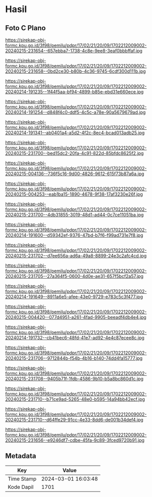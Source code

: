 # Hasil

## Foto C Plano

https://sirekap-obj-formc.kpu.go.id/3f98/pemilu/pdpr/17/02/21/20/09/1702212009002-20240215-231654--657ebba7-1738-4c8e-9ee8-3eaf0bbbffaf.jpg

https://sirekap-obj-formc.kpu.go.id/3f98/pemilu/pdpr/17/02/21/20/09/1702212009002-20240215-231658--0bd2ce30-b80b-4c36-9745-6cdf300d111b.jpg

https://sirekap-obj-formc.kpu.go.id/3f98/pemilu/pdpr/17/02/21/20/09/1702212009002-20240214-191235--1f44f5aa-bf94-4899-b85e-ebd31e660ece.jpg

https://sirekap-obj-formc.kpu.go.id/3f98/pemilu/pdpr/17/02/21/20/09/1702212009002-20240214-191254--d848f4c0-ddf5-4c5c-a78e-90a5679679ad.jpg

https://sirekap-obj-formc.kpu.go.id/3f98/pemilu/pdpr/17/02/21/20/09/1702212009002-20240214-191341--ab0401a4-a5d2-4f2c-8ec4-bcad013adb25.jpg

https://sirekap-obj-formc.kpu.go.id/3f98/pemilu/pdpr/17/02/21/20/09/1702212009002-20240215-231700--bed15dc2-20fa-4c91-822d-85bfdc8625f2.jpg

https://sirekap-obj-formc.kpu.go.id/3f98/pemilu/pdpr/17/02/21/20/09/1702212009002-20240215-004136--736f5c16-9d00-4826-9612-615f73b87a6a.jpg

https://sirekap-obj-formc.kpu.go.id/3f98/pemilu/pdpr/17/02/21/20/09/1702212009002-20240215-004253--eab1ba15-1890-4678-9f38-17af3230e26f.jpg

https://sirekap-obj-formc.kpu.go.id/3f98/pemilu/pdpr/17/02/21/20/09/1702212009002-20240215-231700--4db31855-3019-48d1-ad44-0c7ce11051ba.jpg

https://sirekap-obj-formc.kpu.go.id/3f98/pemilu/pdpr/17/02/21/20/09/1702212009002-20240214-191600--d59342ef-9376-47bd-b7f6-f99ad731e7f8.jpg

https://sirekap-obj-formc.kpu.go.id/3f98/pemilu/pdpr/17/02/21/20/09/1702212009002-20240215-231702--d7ee656a-ad6a-49a8-8899-24e3c2afc4cd.jpg

https://sirekap-obj-formc.kpu.go.id/3f98/pemilu/pdpr/17/02/21/20/09/1702212009002-20240215-231705--27a364f5-0600-4d0e-ae31-657f5bcf2a57.jpg

https://sirekap-obj-formc.kpu.go.id/3f98/pemilu/pdpr/17/02/21/20/09/1702212009002-20240214-191649--8911a6e5-afee-43e0-9729-e783c5c3f477.jpg

https://sirekap-obj-formc.kpu.go.id/3f98/pemilu/pdpr/17/02/21/20/09/1702212009002-20240215-004420--077d4951-a261-4fad-9905-beeadf4db4e4.jpg

https://sirekap-obj-formc.kpu.go.id/3f98/pemilu/pdpr/17/02/21/20/09/1702212009002-20240214-191732--cb41bec6-48fd-41e7-ad92-4e4c87ecee8c.jpg

https://sirekap-obj-formc.kpu.go.id/3f98/pemilu/pdpr/17/02/21/20/09/1702212009002-20240215-231706--9712844b-f54b-4b16-b140-74dd4fa15777.jpg

https://sirekap-obj-formc.kpu.go.id/3f98/pemilu/pdpr/17/02/21/20/09/1702212009002-20240215-231708--9405b71f-1fdb-4586-9b10-b5a8bc860d1c.jpg

https://sirekap-obj-formc.kpu.go.id/3f98/pemilu/pdpr/17/02/21/20/09/1702212009002-20240215-231710--b71ce9ad-5265-48e0-b595-14a94bb42ecf.jpg

https://sirekap-obj-formc.kpu.go.id/3f98/pemilu/pdpr/17/02/21/20/09/1702212009002-20240215-231710--d64ffe29-91cc-4e33-8dd6-de001b34def4.jpg

https://sirekap-obj-formc.kpu.go.id/3f98/pemilu/pdpr/17/02/21/20/09/1702212009002-20240215-231656--e9246df7-cdbe-45fa-9c89-3fced9720b91.jpg


## Metadata

| Key        | Value               |
| ---------- | ------------------- |
| Time Stamp | 2024-03-01 16:03:48 |
| Kode Dapil | 1701                |



